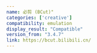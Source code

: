 ```yaml
---
name: 必剪 (BCut)"
categories: ['creative']
compatibility: emulation
display_result: "Compatible"
version_from: "3.4.7"
link: https://bcut.bilibili.cn/
---
```

